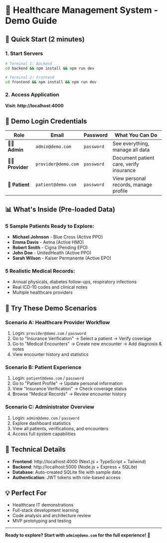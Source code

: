 # 🏥 Healthcare Management System - Demo Guide

## 🚀 Quick Start (2 minutes)

### 1. Start Servers
```bash
# Terminal 1: Backend
cd backend && npm install && npm run dev

# Terminal 2: Frontend  
cd frontend && npm install && npm run dev
```

### 2. Access Application
**Visit: http://localhost:4000**

## 🔑 Demo Login Credentials

| **Role** | **Email** | **Password** | **What You Can Do** |
|----------|-----------|--------------|---------------------|
| 👨‍💼 **Admin** | `admin@demo.com` | `password` | See everything, manage all data |
| 👩‍⚕️ **Provider** | `provider@demo.com` | `password` | Document patient care, verify insurance |
| 👤 **Patient** | `patient@demo.com` | `password` | View personal records, manage profile |

## 📊 What's Inside (Pre-loaded Data)

### 5 Sample Patients Ready to Explore:
- **Michael Johnson** - Blue Cross (Active PPO)
- **Emma Davis** - Aetna (Active HMO)  
- **Robert Smith** - Cigna (Pending EPO)
- **John Doe** - UnitedHealth (Active PPO)
- **Sarah Wilson** - Kaiser Permanente (Active EPO)

### 5 Realistic Medical Records:
- Annual physicals, diabetes follow-ups, respiratory infections
- Real ICD-10 codes and clinical notes
- Multiple healthcare providers

## 🎯 Try These Demo Scenarios

### **Scenario A: Healthcare Provider Workflow**
1. Login: `provider@demo.com` / `password`
2. Go to "Insurance Verification" → Select a patient → Verify coverage
3. Go to "Medical Encounters" → Create new encounter → Add diagnosis & notes
4. View encounter history and statistics

### **Scenario B: Patient Experience**  
1. Login: `patient@demo.com` / `password`
2. Go to "Patient Profile" → Update personal information
3. View "Insurance Verification" → Check coverage status
4. Browse "Medical Records" → Review encounter history

### **Scenario C: Administrator Overview**
1. Login: `admin@demo.com` / `password`  
2. Explore dashboard statistics
3. View all patients, verifications, and encounters
4. Access full system capabilities

## 🔧 Technical Details

- **Frontend**: http://localhost:4000 (Next.js + TypeScript + Tailwind)
- **Backend**: http://localhost:5000 (Node.js + Express + SQLite)
- **Database**: Auto-created SQLite file with sample data
- **Authentication**: JWT tokens with role-based access

## 💡 Perfect For

- Healthcare IT demonstrations
- Full-stack development learning
- Code analysis and architecture review
- MVP prototyping and testing

---
**Ready to explore? Start with `admin@demo.com` for the full experience!** 🎉
